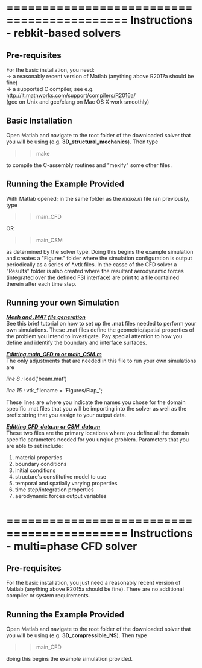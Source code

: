 ===========================================
Instructions - rebkit-based solvers 
===========================================

Pre-requisites
--------------

For the basic installation, you need:<br>
-> a reasonably recent version of Matlab (anything above R2017a should be fine)<br>
-> a supported C compiler, see e.g. http://it.mathworks.com/support/compilers/R2016a/<br>
   (gcc on Unix and gcc/clang on Mac OS X work smoothly)


Basic Installation
------------------

Open Matlab and navigate to the root folder of the downloaded solver that you will be using (e.g. **3D_structural_mechanics**). Then type 

>> make

to compile the C-assembly routines and "mexify" some other files.


Running the Example Provided 
------------------

With Matlab opened; in the same folder as the *make.m* file ran previously, type 

>> main_CFD

OR 

>> main_CSM

as determined by the solver type. Doing this begins the example simulation and creates a "Figures" folder where the simulation configuration is output periodically as a series of *.vtk files. In the casse of the CFD solver a "Results" folder is also created where the resultant aerodynamic forces (integrated over the defined FSI interface) are print to a file contained therein after each time step. 

Running your own Simulation
------------------
<ins>***Mesh and .MAT file generation***</ins><br>
See this brief tutorial on how to set up the **.mat** files needed to perform your own simulations. These .mat files define the geometric/spatial properties of the problem you intend to investigate. Pay special attention to how you define and identify the boundary and interface surfaces. 

<ins>***Editting main_CFD.m or main_CSM.m***</ins><br>
The only adjustments that are needed in this file to run your own simulations are 

*line 8 :* load('beam.mat')

*line 15 :* vtk_filename = 'Figures/Flap_';

These lines are where you indicate the names you chose for the domain specific .mat files that you will be importing into the solver as well as the prefix string that you assign to your output data.  

<ins>***Editting CFD_data.m or CSM_data.m***</ins><br>
These two files are the primary locations where you define all the domain specific parameters needed for you unqiue problem. Parameters that you are able to set include: 

1. material properties 
2. boundary conditions
3. initial conditions
4. structure's constitutive model to use
5. temporal and spatially varying properties
6. time step/integration properties
7. aerodynamic forces output variables


===========================================
Instructions - multi=phase CFD solver 
===========================================

Pre-requisites
--------------

For the basic installation, you just need a reasonably recent version of Matlab (anything above R2015a should be fine). There are no additional compiler or system requirements. 


Running the Example Provided 
------------------

Open Matlab and navigate to the root folder of the downloaded solver that you will be using (e.g. **3D_compressible_NS**). Then type 

>> main_CFD

doing this begins the example simulation provided. 

